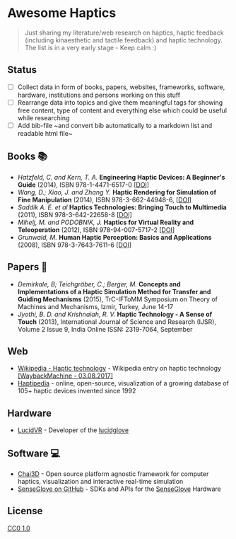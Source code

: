 # Awesome Haptics

> Just sharing my literature/web research on haptics, haptic feedback (including kinaesthetic and tactile feedback) and haptic technology.
> The list is in a very early stage - Keep calm :)

## Status

- [ ] Collect data in form of books, papers, websites, frameworks, software, hardware, institutions and persons working on this stuff
- [ ] Rearrange data into topics and give them meaningful tags for showing free content, type of content and everything else which could be useful while researching
- [ ] Add bib-file ~and convert bib automatically to a markdown list and readable html file~

## Books 📚

- _Hatzfeld, C. and Kern, T. A._ **Engineering Haptic Devices: A Beginner's Guide** (2014), ISBN 978-1-4471-6517-0 [[DOI]](https://doi.org/10.1007/978-1-4471-6518-7)
- _Wang, D.; Xiao, J. and Zhang Y._ **Haptic Rendering for Simulation of Fine Manipulation** (2014), ISBN 978-3-662-44948-6, [[DOI]](https://doi.org/10.1007/978-3-662-44949-3)
- _Saddik A. E. et al_ **Haptics Technologies: Bringing Touch to Multimedia** (2011), ISBN 978-3-642-22658-8 [[DOI]](https://doi.org/10.1007/978-3-642-22658-8)
- _Mihelj, M. and PODOBNIK, J._ **Haptics for Virtual Reality and Teleoperation** (2012), ISBN 978-94-007-5717-2 [[DOI]](https://doi.org/10.1007/978-94-007-5718-9)
- _Grunwald, M._ **Human Haptic Perception: Basics and Applications** (2008), ISBN 978-3-7643-7611-6 [[DOI]](https://doi.org/10.1007/978-3-7643-7612-3)

## Papers 📃

- _Demirkale, B; Teichgräber, C.; Berger, M._ **Concepts and Implementations of a Haptic Simulation Method for Transfer and Guiding Mechanisms** (2015), TrC-IFToMM Symposium on Theory of Machines and Mechanisms, Izmir, Turkey, June 14-17
- _Jyothi, B. D. and Krishnaiah, R. V._ **Haptic Technology - A Sense of Touch** (2013), International Journal of Science and Research (IJSR), Volume 2 Issue 9, India Online ISSN: 2319-7064, September

## Web

- [Wikipedia - Haptic technology](https://en.wikipedia.org/wiki/Haptic_technology) - Wikipedia entry on haptic technology [[WaybackMachine - 03.08.2017]](https://web.archive.org/web/20170803094517/https://en.wikipedia.org/wiki/Haptic_technology)
- [Haptipedia](https://haptipedia.org/) - online, open-source, visualization of a growing database of 105+ haptic devices invented since 1992

## Hardware

- [LucidVR](https://github.com/LucidVR) - Developer of the [lucidglove](https://github.com/LucidVR/lucidgloves-hardware)

## Software 💻

- [Chai3D](https://www.chai3d.org/) - Open source platform agnostic framework for computer haptics, visualization and interactive real-time simulation
- [SenseGlove on GitHub](https://github.com/Adjuvo) - SDKs and APIs for the [SenseGlove](https://www.senseglove.com/) Hardware 

## License

[CC0 1.0](https://github.com/pwab/awesome-haptics/blob/main/LICENSE)

